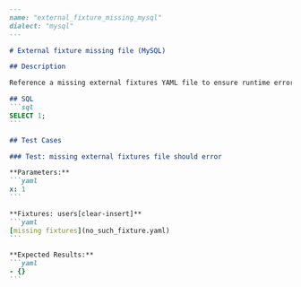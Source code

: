 ````markdown
---
name: "external_fixture_missing_mysql"
dialect: "mysql"
---

# External fixture missing file (MySQL)

## Description

Reference a missing external fixtures YAML file to ensure runtime error handling.

## SQL
```sql
SELECT 1;
```

## Test Cases

### Test: missing external fixtures file should error

**Parameters:**
```yaml
x: 1
```

**Fixtures: users[clear-insert]**
```yaml
[missing fixtures](no_such_fixture.yaml)
```

**Expected Results:**
```yaml
- {}
```

````